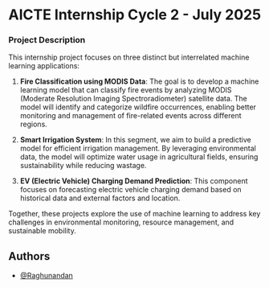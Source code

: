 # AICTE Internship Cycle 2 - July 2025

### Project Description

This internship project focuses on three distinct but interrelated machine learning applications:

1. **Fire Classification using MODIS Data**: The goal is to develop a machine learning model that can classify fire events by analyzing MODIS (Moderate Resolution Imaging Spectroradiometer) satellite data. The model will identify and categorize wildfire occurrences, enabling better monitoring and management of fire-related events across different regions.

2. **Smart Irrigation System**: In this segment, we aim to build a predictive model for efficient irrigation management. By leveraging environmental data, the model will optimize water usage in agricultural fields, ensuring sustainability while reducing wastage.

3. **EV (Electric Vehicle) Charging Demand Prediction**: This component focuses on forecasting electric vehicle charging demand based on historical data and external factors and location. 

Together, these projects explore the use of machine learning to address key challenges in environmental monitoring, resource management, and sustainable mobility.



## Authors

- [@Raghunandan](https://github.com/Mohit260805)
